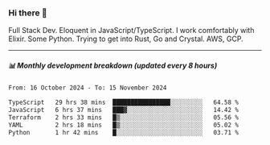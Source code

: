 ### Hi there 👋

Full Stack Dev. Eloquent in JavaScript/TypeScript. I work comfortably with Elixir. Some Python. Trying to get into Rust, Go and Crystal. AWS, GCP.

***

##### 📊 Monthly development breakdown (updated every 8 hours)

<!--START_SECTION:waka-->

```txt
From: 16 October 2024 - To: 15 November 2024

TypeScript   29 hrs 38 mins  ████████████████░░░░░░░░░   64.58 %
JavaScript   6 hrs 37 mins   ███▓░░░░░░░░░░░░░░░░░░░░░   14.42 %
Terraform    2 hrs 33 mins   █▒░░░░░░░░░░░░░░░░░░░░░░░   05.56 %
YAML         2 hrs 18 mins   █▒░░░░░░░░░░░░░░░░░░░░░░░   05.02 %
Python       1 hr 42 mins    █░░░░░░░░░░░░░░░░░░░░░░░░   03.71 %
```

<!--END_SECTION:waka-->
